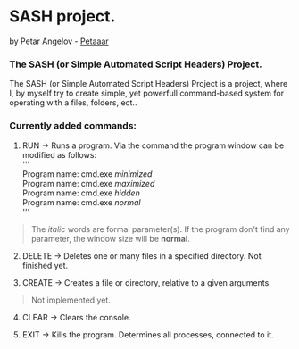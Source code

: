 # SASH project.
by Petar Angelov - [Petaaar](https://github.com/Petaaar)

### The SASH (or Simple Automated Script Headers) Project.

The SASH (or Simple Automated Script Headers) Project is a project, where I, by myself try to 
create simple, yet powerfull command-based system for operating with a files, folders, ect..

### Currently added commands:
1. RUN -> Runs a program. Via the command the program window can be modified as follows:  
'''  
Program name: cmd.exe *minimized*  
Program name: cmd.exe *maximized*  
Program name: cmd.exe *hidden*  
Program name: cmd.exe *normal*  
'''  
> The *italic* words are formal parameter(s). If the program don't find any parameter, the window size will be **normal**.  

2. DELETE -> Deletes one or many files in a specified directory. Not finished yet.  

3. CREATE -> Creates a file or directory, relative to a given arguments.
> Not implemented yet.

4. CLEAR -> Clears the console.  

5. EXIT -> Kills the program. Determines all processes, connected to it.

